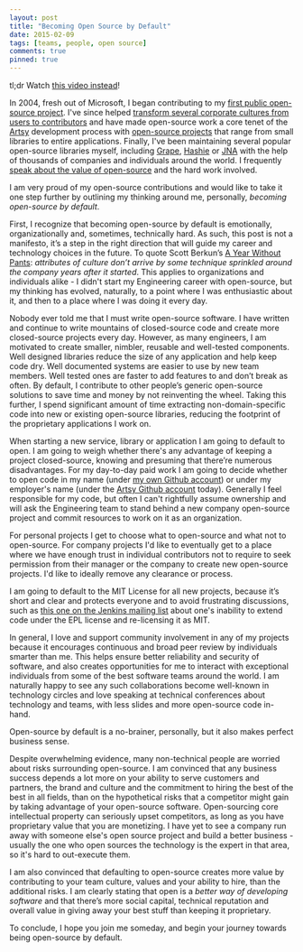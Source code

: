 ```yaml
---
layout: post
title: "Becoming Open Source by Default"
date: 2015-02-09
tags: [teams, people, open source]
comments: true
pinned: true
---
```

tl;dr Watch [this video instead](https://vimeo.com/136554627)!

In 2004, fresh out of Microsoft, I began contributing to my [first public open-source project](https://github.com/dblock/dotnetinstaller). I've since helped [transform several corporate cultures from users to contributors](https://opensource.com/life/10/12/corporate-change-contributing-open-source) and have made open-source work a core tenet of the [Artsy](https://www.artsy.net/) development process with [open-source projects](https://artsy.github.io/open-source) that range from small libraries to entire applications. Finally, I've been maintaining several popular open-source libraries myself, including [Grape](https://github.com/ruby-grape/grape), [Hashie](https://github.com/intridea/hashie) or [JNA](https://github.com/twall/jna) with the help of thousands of companies and individuals around the world. I frequently [speak about the value of open-source](https://www.youtube.com/watch?v=8ijzefV-B7U) and the hard work involved.

I am very proud of my open-source contributions and would like to take it one step further by outlining my thinking around me, personally, _becoming open-source by default_.

<!-- more -->

First, I recognize that becoming open-source by default is emotionally, organizationally and, sometimes, technically hard. As such, this post is not a manifesto, it’s a step in the right direction that will guide my career and technology choices in the future. To quote Scott Berkun’s [A Year Without Pants](https://scottberkun.com/yearwithoutpants): _attributes of culture don’t arrive by some technique sprinkled around the company years after it started_. This applies to organizations and individuals alike - I didn't start my Engineering career with open-source, but my thinking has evolved, naturally, to a point where I was enthusiastic about it, and then to a place where I was doing it every day.

Nobody ever told me that I must write open-source software. I have written and continue to write mountains of closed-source code and create more closed-source projects every day. However, as many engineers, I am motivated to create smaller, nimbler, reusable and well-tested components. Well designed libraries reduce the size of any application and help keep code dry. Well documented systems are easier to use by new team members. Well tested ones are faster to add features to and don’t break as often. By default, I contribute to other people’s generic open-source solutions to save time and money by not reinventing the wheel. Taking this further, I spend significant amount of time extracting non-domain-specific code into new or existing open-source libraries, reducing the footprint of the proprietary applications I work on.

When starting a new service, library or application I am going to default to open. I am going to weigh whether there's any advantage of keeping a project closed-source, knowing and presuming that there’re numerous disadvantages. For my day-to-day paid work I am going to decide whether to open code in my name (under [my own Github account](https://github.com/dblock)) or under my employer's name (under the [Artsy Github account](https://github.com/artsy) today). Generally I feel responsible for my code, but often I can't rightfully assume ownership and will ask the Engineering team to stand behind a new company open-source project and commit resources to work on it as an organization.

For personal projects I get to choose what to open-source and what not to open-source. For company projects I'd like to eventually get to a place where we have enough trust in individual contributors not to require to seek permission from their manager or the company to create new open-source projects. I'd like to ideally remove any clearance or process.

I am going to default to the MIT License for all new projects, because it’s short and clear and protects everyone and to avoid frustrating discussions, such as [this one on the Jenkins mailing list](https://groups.google.com/forum/#!msg/jenkinsci-dev/ywCwlY569dI/J351N6JjXagJ) about one's inability to extend code under the EPL license and re-licensing it as MIT.

In general, I love and support community involvement in any of my projects because it encourages continuous and broad peer review by individuals smarter than me. This helps ensure better reliability and security of software, and also creates opportunities for me to interact with exceptional individuals from some of the best software teams around the world. I am naturally happy to see any such collaborations become well-known in technology circles and love speaking at technical conferences about technology and teams, with less slides and more open-source code in-hand.

Open-source by default is a no-brainer, personally, but it also makes perfect business sense.

Despite overwhelming evidence, many non-technical people are worried about risks surrounding open-source. I am convinced that any business success depends a lot more on your ability to serve customers and partners, the brand and culture and the commitment to hiring the best of the best in all fields, than on the hypothetical risks that a competitor might gain by taking advantage of your open-source software. Open-sourcing core intellectual property can seriously upset competitors, as long as you have proprietary value that you are monetizing. I have yet to see a company run away with someone else's open source project and build a better business - usually the one who open sources the technology is the expert in that area, so it's hard to out-execute them.

I am also convinced that defaulting to open-source creates more value by contributing to your team culture, values and your ability to hire, than the additional risks. I am clearly stating that open is a _better way of developing software_ and that there’s more social capital, technical reputation and overall value in giving away your best stuff than keeping it proprietary.

To conclude, I hope you join me someday, and begin your journey towards being open-source by default.
